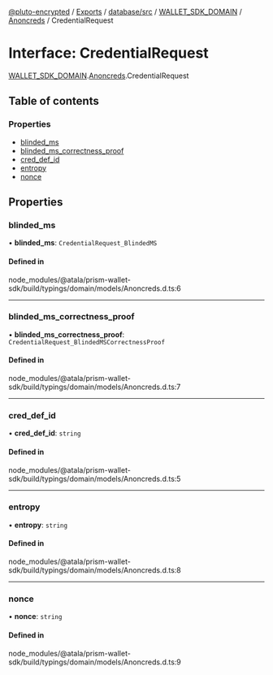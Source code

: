 [@pluto-encrypted](../README.md) / [Exports](../modules.md) / [database/src](../modules/database_src.md) / [WALLET\_SDK\_DOMAIN](../modules/database_src.WALLET_SDK_DOMAIN.md) / [Anoncreds](../modules/database_src.WALLET_SDK_DOMAIN.Anoncreds.md) / CredentialRequest

# Interface: CredentialRequest

[WALLET\_SDK\_DOMAIN](../modules/database_src.WALLET_SDK_DOMAIN.md).[Anoncreds](../modules/database_src.WALLET_SDK_DOMAIN.Anoncreds.md).CredentialRequest

## Table of contents

### Properties

- [blinded\_ms](database_src.WALLET_SDK_DOMAIN.Anoncreds.CredentialRequest.md#blinded_ms)
- [blinded\_ms\_correctness\_proof](database_src.WALLET_SDK_DOMAIN.Anoncreds.CredentialRequest.md#blinded_ms_correctness_proof)
- [cred\_def\_id](database_src.WALLET_SDK_DOMAIN.Anoncreds.CredentialRequest.md#cred_def_id)
- [entropy](database_src.WALLET_SDK_DOMAIN.Anoncreds.CredentialRequest.md#entropy)
- [nonce](database_src.WALLET_SDK_DOMAIN.Anoncreds.CredentialRequest.md#nonce)

## Properties

### blinded\_ms

• **blinded\_ms**: `CredentialRequest_BlindedMS`

#### Defined in

node_modules/@atala/prism-wallet-sdk/build/typings/domain/models/Anoncreds.d.ts:6

___

### blinded\_ms\_correctness\_proof

• **blinded\_ms\_correctness\_proof**: `CredentialRequest_BlindedMSCorrectnessProof`

#### Defined in

node_modules/@atala/prism-wallet-sdk/build/typings/domain/models/Anoncreds.d.ts:7

___

### cred\_def\_id

• **cred\_def\_id**: `string`

#### Defined in

node_modules/@atala/prism-wallet-sdk/build/typings/domain/models/Anoncreds.d.ts:5

___

### entropy

• **entropy**: `string`

#### Defined in

node_modules/@atala/prism-wallet-sdk/build/typings/domain/models/Anoncreds.d.ts:8

___

### nonce

• **nonce**: `string`

#### Defined in

node_modules/@atala/prism-wallet-sdk/build/typings/domain/models/Anoncreds.d.ts:9
